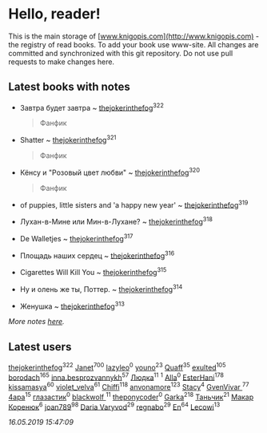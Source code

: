 # Hello, reader!
This is the main storage of [www.knigopis.com](http://www.knigopis.com) - the registry of read books.
To add your book use www-site. All changes are committed and synchronized with this git repository.
Do not use pull requests to make changes here.


## Latest books with notes
* Завтра будет завтра ~ [thejokerinthefog](users/317/317244423-vkontakte)<sup>322</sup>
    > Фанфик

* Shatter ~ [thejokerinthefog](users/317/317244423-vkontakte)<sup>321</sup>
    > Фанфик

* Кёнсу и "Розовый цвет любви" ~ [thejokerinthefog](users/317/317244423-vkontakte)<sup>320</sup>
    > Фанфик

* of puppies, little sisters and 'a happy new year' ~ [thejokerinthefog](users/317/317244423-vkontakte)<sup>319</sup>

* Лухан-в-Мине или Мин-в-Лухане? ~ [thejokerinthefog](users/317/317244423-vkontakte)<sup>318</sup>

* Dе Walletjes ~ [thejokerinthefog](users/317/317244423-vkontakte)<sup>317</sup>

* Площадь наших сердец ~ [thejokerinthefog](users/317/317244423-vkontakte)<sup>316</sup>

* Cigarettes Will Kill You ~ [thejokerinthefog](users/317/317244423-vkontakte)<sup>315</sup>

* Ну и олень же ты, Поттер. ~ [thejokerinthefog](users/317/317244423-vkontakte)<sup>314</sup>

* Женушка ~ [thejokerinthefog](users/317/317244423-vkontakte)<sup>313</sup>


_More notes [here](latest_books_with_notes.md)._


## Latest users
[thejokerinthefog](users/317/317244423-vkontakte)<sup>322</sup> 
[Janet](users/108/108113656204404967440-google)<sup>700</sup> 
[lazyleo](users/116/116845519572391639637-google)<sup>0</sup> 
[youno](users/302/302928912-vkontakte)<sup>23</sup> 
[Quaff](users/122/12267158-vkontakte)<sup>35</sup> 
[exulted](users/100/100599204551896265722-google)<sup>105</sup> 
[borodach](users/157/15706320-vkontakte)<sup>165</sup> 
[inna.besprozvannykh](users/733/73323849-yandex)<sup>57</sup> 
[Людка](users/111/111038749-vkontakte)<sup>11</sup> 
[](users/114/114792281744850455512-google)<sup>1</sup> 
[Alla](users/103/103352250712959229257-google)<sup>0</sup> 
[EsterHani](users/305/30558181-vkontakte)<sup>178</sup> 
[kissamasya](users/684/68439978-vkontakte)<sup>60</sup> 
[violet_velva](users/116/116961712580551399099-google)<sup>61</sup> 
[Chiffi](users/105/105831994080785626680-google)<sup>118</sup> 
[anvonamore](users/595/5957175-vkontakte)<sup>123</sup> 
[Stacy](users/309/30902475-vkontakte)<sup>4</sup> 
[GvenVivar ](users/158/158266434925901-facebook)<sup>77</sup> 
[4apa](users/117/117392596378069249667-google)<sup>15</sup> 
[глазастик](users/115/115257673890455357280-google)<sup>0</sup> 
[blackwolf ](users/236/236639644-vkontakte)<sup>11</sup> 
[theponycoder](users/195/195144442-vkontakte)<sup>0</sup> 
[Garka](users/115/115753719718250012620-google)<sup>218</sup> 
[Таньчик](users/209/2096581563762610-facebook)<sup>21</sup> 
[Макар Коренюк](users/126/126368737-vkontakte)<sup>6</sup> 
[joan789](users/240/2401650-vkontakte)<sup>98</sup> 
[Daria Varyvod](users/829/829893410524253-facebook)<sup>29</sup> 
[regnabo](users/870/870059322-yandex)<sup>29</sup> 
[En](users/333/333646551-vkontakte)<sup>64</sup> 
[Lecowi](users/521/521873425-vkontakte)<sup>13</sup> 


_16.05.2019 15:47:09_
